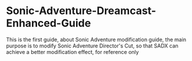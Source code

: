 # Sonic-Adventure-Dreamcast-Enhanced-Guide
This is the first guide, about Sonic Adventure modification guide, the main purpose is to modify Sonic Adventure Director's Cut, so that SADX can achieve a better modification effect, for reference only
